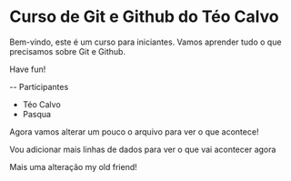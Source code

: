 # Curso de Git e Github do Téo Calvo

Bem-vindo,
este é um curso para iniciantes. Vamos aprender tudo o que precisamos sobre Git e Github.

Have fun!

-- Participantes

- Téo Calvo
- Pasqua

Agora vamos alterar um pouco o arquivo para ver o que acontece!

Vou adicionar mais linhas de dados para ver o que vai acontecer agora

Mais uma alteração my old friend!